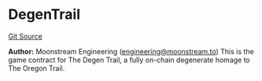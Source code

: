 # DegenTrail
[Git Source](https://github.com/moonstream-to/degen-trail/blob/8a29ea3d24ab1922e046dedcca5489cb33d208bb/src/Game.sol)

**Author:**
Moonstream Engineering (engineering@moonstream.to)
This is the game contract for The Degen Trail, a fully on-chain degenerate homage to The Oregon
Trail.


